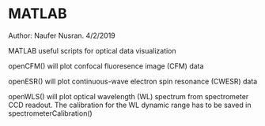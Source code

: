 # MATLAB

Author: Naufer Nusran. 4/2/2019

MATLAB useful scripts for optical data visualization

openCFM() will plot confocal fluoresence image (CFM) data

openESR() will plot continuous-wave electron spin resonance (CWESR) data

openWLS() will plot optical wavelength (WL) spectrum from spectrometer CCD readout. The calibration for the WL dynamic range has to be saved in spectrometerCalibration()

